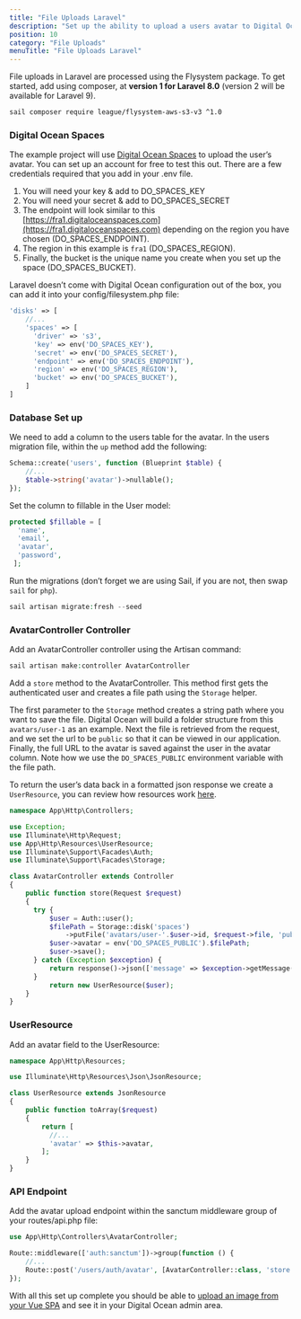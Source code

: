 ```yaml
---
title: "File Uploads Laravel"
description: "Set up the ability to upload a users avatar to Digital Ocean Spaces, using the Flysystem in Laravel."
position: 10
category: "File Uploads"
menuTitle: "File Uploads Laravel"
---
```


File uploads in Laravel are processed using the Flysystem package. To get started, add using composer, at **version 1 for Laravel 8.0** (version 2 will be available for Laravel 9).

```bash
sail composer require league/flysystem-aws-s3-v3 ^1.0
```

### Digital Ocean Spaces

The example project will use [Digital Ocean Spaces](https://www.digitalocean.com/products/spaces/) to upload the user’s avatar. You can set up an account for free to test this out. There are a few credentials required that you add in your .env file.

1. You will need your key & add to DO_SPACES_KEY
2. You will need your secret & add to DO_SPACES_SECRET
3. The endpoint will look similar to this [https://fra1.digitaloceanspaces.com](https://fra1.digitaloceanspaces.com) depending on the region you have chosen (DO_SPACES_ENDPOINT).
4. The region in this example is `fra1` (DO_SPACES_REGION).
5. Finally, the bucket is the unique name you create when you set up the space (DO_SPACES_BUCKET).

Laravel doesn’t come with Digital Ocean configuration out of the box, you can add it into your config/filesystem.php file:

```php
'disks' => [
	//...
	'spaces' => [
	  'driver' => 's3',
	  'key' => env('DO_SPACES_KEY'),
	  'secret' => env('DO_SPACES_SECRET'),
	  'endpoint' => env('DO_SPACES_ENDPOINT'),
	  'region' => env('DO_SPACES_REGION'),
	  'bucket' => env('DO_SPACES_BUCKET'),
	]
]
```

### Database Set up

We need to add a column to the users table for the avatar. In the users migration file, within the `up` method add the following:

```php
Schema::create('users', function (Blueprint $table) {
	//...
	$table->string('avatar')->nullable();
});
```

Set the column to fillable in the User model:

```php
protected $fillable = [
  'name',
  'email',
  'avatar',
  'password',
 ];
```

Run the migrations (don’t forget we are using Sail, if you are not, then swap `sail` for `php`).

```php
sail artisan migrate:fresh --seed
```

### AvatarController Controller

Add an AvatarController controller using the Artisan command:

```php
sail artisan make:controller AvatarController
```

Add a `store` method to the AvatarController. This method first gets the authenticated user and creates a file path using the `Storage` helper.

The first parameter to the `Storage` method creates a string path where you want to save the file. Digital Ocean will build a folder structure from this `avatars/user-1` as an example. Next the file is retrieved from the request, and we set the url to be `public` so that it can be viewed in our application. Finally, the full URL to the avatar is saved against the user in the avatar column. Note how we use the `DO_SPACES_PUBLIC` environment variable with the file path.

To return the user’s data back in a formatted json response we create a `UserResource`, you can review how resources work [here](https://laravel.com/docs/8.x/eloquent-resources#introduction).

```php
namespace App\Http\Controllers;

use Exception;
use Illuminate\Http\Request;
use App\Http\Resources\UserResource;
use Illuminate\Support\Facades\Auth;
use Illuminate\Support\Facades\Storage;

class AvatarController extends Controller
{
    public function store(Request $request)
    {
      try {
          $user = Auth::user();
          $filePath = Storage::disk('spaces')
              ->putFile('avatars/user-'.$user->id, $request->file, 'public');
          $user->avatar = env('DO_SPACES_PUBLIC').$filePath;
          $user->save();
      } catch (Exception $exception) {
          return response()->json(['message' => $exception->getMessage()], 409);
      }
          return new UserResource($user);
    }
}
```

### UserResource

Add an avatar field to the UserResource:

```php
namespace App\Http\Resources;

use Illuminate\Http\Resources\Json\JsonResource;

class UserResource extends JsonResource
{
    public function toArray($request)
    {
        return [
		  //...
          'avatar' => $this->avatar,
        ];
    }
}
```

### API Endpoint

Add the avatar upload endpoint within the sanctum middleware group of your routes/api.php file:

```php
use App\Http\Controllers\AvatarController;

Route::middleware(['auth:sanctum'])->group(function () {
    //...
	Route::post('/users/auth/avatar', [AvatarController::class, 'store']);
});
```

With all this set up complete you should be able to [upload an image from your Vue SPA](/file-uploads/single-file-upload-vue) and see it in your Digital Ocean admin area.
